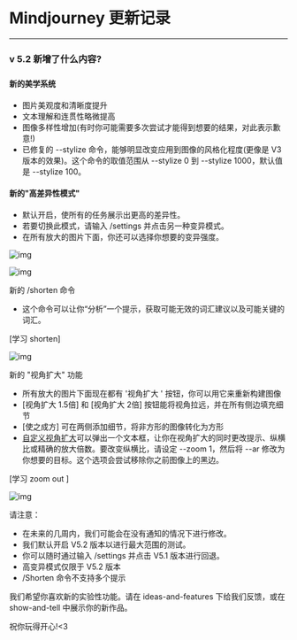 # Mindjourney 更新记录

---

### v 5.2 新增了什么内容?



##### 

#### **新的美学系统**

- 图片美观度和清晰度提升
- 文本理解和连贯性略微提高
- 图像多样性增加(有时你可能需要多次尝试才能得到想要的结果，对此表示歉意!)
- 已修复的 --stylize 命令，能够明显改变应用到图像的风格化程度(更像是 V3 版本的效果)。这个命令的取值范围从 --stylize 0 到 --stylize 1000，默认值是 --stylize 100。

#### 新的"高差异性模式"

- 默认开启，使所有的任务展示出更高的差异性。
- 若要切换此模式，请输入 /settings 并点击另一种变异模式。
- 在所有放大的图片下面，你还可以选择你想要的变异强度。

![img](https://cdn.jsdelivr.net/gh/misu198/Midjourney@main/guge/a600751377cfc0a1713448746.png_q900)

![img](https://cdn.jsdelivr.net/gh/misu198/Midjourney@main/guge/ebb7c1732c639631713448746.png_q900)

新的 /shorten 命令

- 这个命令可以让你“分析”一个提示，获取可能无效的词汇建议以及可能关键的词汇。

[学习 shorten]

![img](https://cdn.jsdelivr.net/gh/misu198/Midjourney@main/guge/20a60f6040dfd351713448757.png_q900)

新的 "视角扩大" 功能

- 所有放大的图片下面现在都有 '视角扩大 ' 按钮，你可以用它来重新构建图像
- [视角扩大 1.5倍] 和 [视角扩大 2倍] 按钮能将视角拉远，并在所有侧边填充细节
- [使之成方] 可在两侧添加细节，将非方形的图像转化为方形
- [自定义视角扩大](高级功能)可以弹出一个文本框，让你在视角扩大的同时更改提示、纵横比或精确的放大倍数。要改变纵横比，请设定 --zoom 1，然后将 --ar 修改为你想要的目标。这个选项会尝试移除你之前图像上的黑边。

[学习 zoom out ]

![img](https://cdn.jsdelivr.net/gh/misu198/Midjourney@main/guge/7af7d5ed36537571713448746.png_q900)

请注意：

- 在未来的几周内，我们可能会在没有通知的情况下进行修改。
- 我们默认开启 V5.2 版本以进行最大范围的测试。
- 你可以随时通过输入 /settings 并点击 V5.1 版本进行回退。
- 高变异模式仅限于 V5.2 版本
- /Shorten 命令不支持多个提示

我们希望你喜欢新的实验性功能。请在⁠ ideas-and-features 下给我们反馈，或在⁠ show-and-tell 中展示你的新作品。

祝你玩得开心!<3